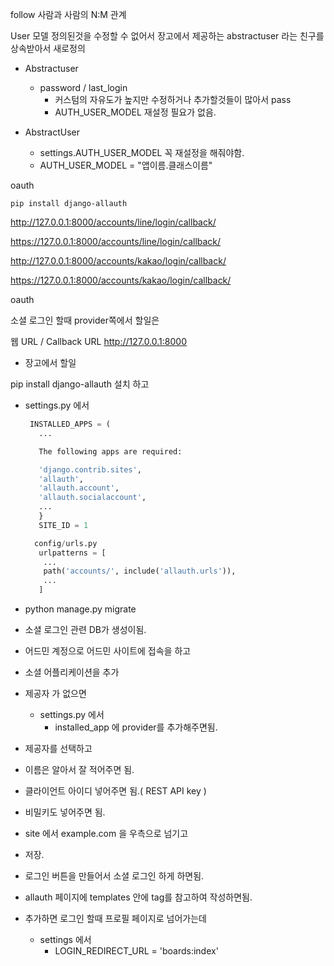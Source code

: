 follow 사람과 사람의 N:M 관계



User 모델 정의된것을 수정할 수 없어서 장고에서 제공하는 abstractuser 라는 친구를 상속받아서 새로정의

- Abstractuser

  - password / last_login 
    - 커스텀의 자유도가 높지만 수정하거나 추가할것들이 많아서 pass
    - AUTH_USER_MODEL 재설정 필요가 없음.

  

- AbstractUser
  -  settings.AUTH_USER_MODEL 꼭 재설정을 해줘야함. 
  -  AUTH_USER_MODEL = "앱이름.클래스이름" 



oauth

```
pip install django-allauth
```

 http://127.0.0.1:8000/accounts/line/login/callback/ 

 https://127.0.0.1:8000/accounts/line/login/callback/ 


 http://127.0.0.1:8000/accounts/kakao/login/callback/ 

https://127.0.0.1:8000/accounts/kakao/login/callback/ 

oauth

소셜 로그인 할때 provider쪽에서 할일은

웹 URL  / Callback URL 
http://127.0.0.1:8000


* 장고에서 할일

pip install django-allauth 설치 하고
 - settings.py 에서

    ```python
     INSTALLED_APPS = (
       ...
    
       The following apps are required:
    
       'django.contrib.sites',
       'allauth',
       'allauth.account',
       'allauth.socialaccount',
       ...
       }
       SITE_ID = 1
    
      config/urls.py
       urlpatterns = [
        ...
        path('accounts/', include('allauth.urls')),
        ...
       ]
    ```

    

    

 - python manage.py migrate

 - 소셜 로그인 관련 DB가 생성이됨.

 - 어드민 계정으로 어드민 사이트에 접속을 하고

 - 소셜 어플리케이션을 추가 

 - 제공자 가 없으면 
    - settings.py 에서
       - installed_app 에 provider를 추가해주면됨.
    
 - 제공자를 선택하고

 - 이름은 알아서 잘 적어주면 됨.

 - 클라이언트 아이디 넣어주면 됨.( REST API key )

 - 비밀키도 넣어주면 됨.

 - site 에서 example.com 을 우측으로 넘기고 

 - 저장.

  - 로그인 버튼을 만들어서 소셜 로그인 하게 하면됨.

  - allauth 페이지에 templates 안에 tag를 참고하여 작성하면됨.

 - 추가하면 로그인 할때 프로필 페이지로 넘어가는데 
    - settings 에서 
       - LOGIN_REDIRECT_URL = 'boards:index'